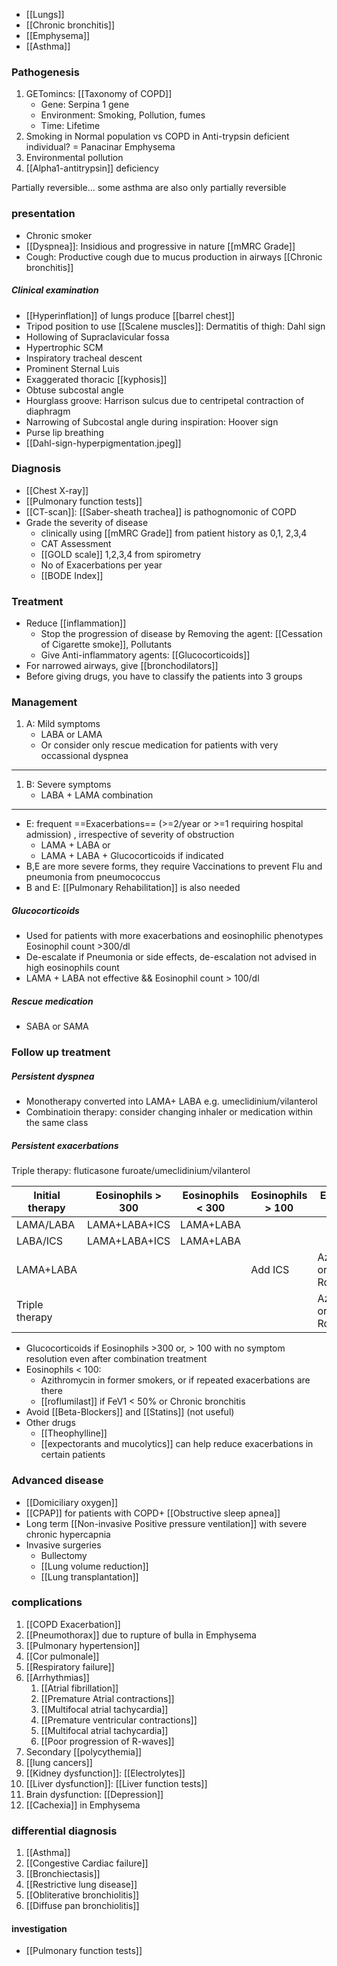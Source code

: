 - [[Lungs]] 
- [[Chronic bronchitis]] 
- [[Emphysema]]
- [[Asthma]] 
### Pathogenesis
1. GETomincs: [[Taxonomy of COPD]] 
	- Gene: Serpina 1 gene
	- Environment: Smoking, Pollution, fumes
	- Time: Lifetime
2. Smoking in Normal population vs COPD in Anti-trypsin deficient individual? = Panacinar Emphysema
3. Environmental pollution
4. [[Alpha1-antitrypsin]] deficiency

Partially reversible... some asthma are also only partially reversible 

### presentation
- Chronic smoker
- [[Dyspnea]]: Insidious and progressive in nature [[mMRC Grade]] 
- Cough: Productive cough due to mucus production in airways [[Chronic bronchitis]] 

##### Clinical examination 
- [[Hyperinflation]] of lungs produce [[barrel chest]]
- Tripod position to use [[Scalene muscles]]: Dermatitis of thigh: Dahl sign
- Hollowing of Supraclavicular fossa
- Hypertrophic SCM
- Inspiratory tracheal descent
- Prominent Sternal Luis
- Exaggerated thoracic [[kyphosis]]
- Obtuse subcostal angle
- Hourglass groove: Harrison sulcus due to centripetal contraction of diaphragm
- Narrowing of Subcostal angle during inspiration: Hoover sign 
- Purse lip breathing 
- [[Dahl-sign-hyperpigmentation.jpeg]] 
### Diagnosis
- [[Chest X-ray]] 
- [[Pulmonary function tests]] 
- [[CT-scan]]: [[Saber-sheath trachea]] is pathognomonic of COPD 
- Grade the severity of disease
	- clinically using [[mMRC Grade]] from patient history as 0,1, 2,3,4 
	- CAT Assessment 
	- [[GOLD scale]] 1,2,3,4 from spirometry 
	- No of Exacerbations per year
	- [[BODE Index]] 
### Treatment
- Reduce [[inflammation]]
	- Stop the progression of disease by Removing the agent: [[Cessation of Cigarette smoke]], Pollutants
	- Give Anti-inflammatory agents: [[Glucocorticoids]]
- For narrowed airways, give [[bronchodilators]]
- Before giving drugs, you have to classify the patients into 3 groups

### Management 
1. A: Mild symptoms
	- LABA or LAMA
	- Or consider only rescue medication for patients with very occassional dyspnea
---
1. B: Severe symptoms
	- LABA + LAMA combination
---
- E: frequent ==Exacerbations== (>=2/year or >=1 requiring hospital admission) , irrespective of severity of obstruction
	- LAMA + LABA or 
	- LAMA + LABA + Glucocorticoids if indicated 
- B,E are more severe forms, they require Vaccinations to prevent Flu and pneumonia from pneumococcus
- B and E: [[Pulmonary Rehabilitation]] is also needed 
##### Glucocorticoids
- Used for patients with more exacerbations and eosinophilic phenotypes Eosinophil count >300/dl
- De-escalate if Pneumonia or side effects, de-escalation not advised in high eosinophils count
- LAMA + LABA not effective && Eosinophil count > 100/dl
##### Rescue medication
- SABA or SAMA
### Follow up treatment
##### Persistent dyspnea
- Monotherapy converted into LAMA+ LABA e.g. umeclidinium/vilanterol 
- Combinatioin therapy: consider changing inhaler or medication within the same class
##### Persistent exacerbations
Triple therapy: fluticasone furoate/umeclidinium/vilanterol

| Initial therapy | Eosinophils > 300 | Eosinophils < 300 | Eosinophils > 100 | Eosinophils < 100           |
| --------------- | ----------------- | ----------------- | ----------------- | --------------------------- |
| LAMA/LABA       | LAMA+LABA+ICS     | LAMA+LABA         |                   |                             |
| LABA/ICS        | LAMA+LABA+ICS     | LAMA+LABA         |                   |                             |
| LAMA+LABA       |                   |                   | Add ICS           | Azithromycin or Roflumilast |
| Triple therapy  |                   |                   |                   | Azithromycin or Roflumilast |

- Glucocorticoids if Eosinophils >300 or, > 100 with no symptom resolution even after combination treatment
- Eosinophils < 100: 
	- Azithromycin in former smokers, or if repeated exacerbations are there
	- [[roflumilast]] if FeV1 < 50% or Chronic bronchitis
- Avoid [[Beta-Blockers]] and [[Statins]] (not useful)
- Other drugs
	- [[Theophylline]]
	- [[expectorants and mucolytics]] can help reduce exacerbations in certain patients
### Advanced disease
- [[Domiciliary oxygen]] 
- [[CPAP]] for patients with COPD+ [[Obstructive sleep apnea]]
- Long term [[Non-invasive Positive pressure ventilation]] with severe chronic hypercapnia
- Invasive surgeries
	- Bullectomy
	- [[Lung volume reduction]]
	- [[Lung transplantation]] 
### complications 
1. [[COPD Exacerbation]] 
2. [[Pneumothorax]] due to rupture of bulla in Emphysema 
3. [[Pulmonary hypertension]] 
4. [[Cor pulmonale]] 
5. [[Respiratory failure]] 
6. [[Arrhythmias]] 
	 1. [[Atrial fibrillation]] 
	 2. [[Premature Atrial contractions]]
	 3. [[Multifocal atrial tachycardia]] 
	 4. [[Premature ventricular contractions]] 
	 5. [[Multifocal atrial tachycardia]] 
	 6. [[Poor progression of R-waves]] 
7. Secondary [[polycythemia]] 
8. [[lung cancers]]
9. [[Kidney dysfunction]]: [[Electrolytes]] 
10. [[Liver dysfunction]]: [[Liver function tests]]
11. Brain dysfunction: [[Depression]]
12. [[Cachexia]] in Emphysema 
### differential diagnosis
1. [[Asthma]] 
2. [[Congestive Cardiac failure]] 
3. [[Bronchiectasis]] 
4. [[Restrictive lung disease]] 
5. [[Obliterative bronchiolitis]] 
6. [[Diffuse pan bronchiolitis]] 
#### investigation 
- [[Pulmonary function tests]] 





